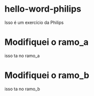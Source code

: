 # hello-word-philips
Isso é um exercício da Philips
# Modifiquei o ramo_a
isso ta no ramo_a

# Modifiquei o ramo_b
isso ta no ramo_b
